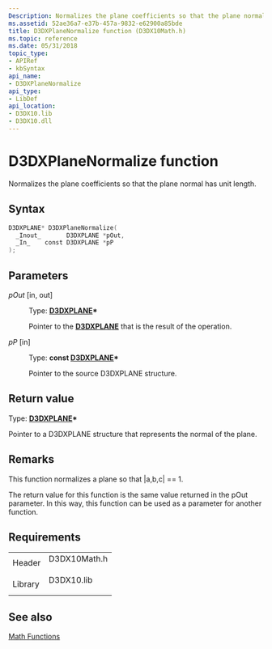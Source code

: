 ```yaml
---
Description: Normalizes the plane coefficients so that the plane normal has unit length.
ms.assetid: 52ae36a7-e37b-457a-9832-e62900a85bde
title: D3DXPlaneNormalize function (D3DX10Math.h)
ms.topic: reference
ms.date: 05/31/2018
topic_type: 
- APIRef
- kbSyntax
api_name: 
- D3DXPlaneNormalize
api_type: 
- LibDef
api_location: 
- D3DX10.lib
- D3DX10.dll
---
```


# D3DXPlaneNormalize function

Normalizes the plane coefficients so that the plane normal has unit length.

## Syntax


```C++
D3DXPLANE* D3DXPlaneNormalize(
  _Inout_       D3DXPLANE *pOut,
  _In_    const D3DXPLANE *pP
);
```



## Parameters

<dl> <dt>

*pOut* \[in, out\]
</dt> <dd>

Type: **[**D3DXPLANE**](../direct3d9/d3dxplane.md)\***

Pointer to the [**D3DXPLANE**](d3d10-d3dxplane.md) that is the result of the operation.

</dd> <dt>

*pP* \[in\]
</dt> <dd>

Type: **const [**D3DXPLANE**](../direct3d9/d3dxplane.md)\***

Pointer to the source D3DXPLANE structure.

</dd> </dl>

## Return value

Type: **[**D3DXPLANE**](../direct3d9/d3dxplane.md)\***

Pointer to a D3DXPLANE structure that represents the normal of the plane.

## Remarks

This function normalizes a plane so that \|a,b,c\| == 1.

The return value for this function is the same value returned in the pOut parameter. In this way, this function can be used as a parameter for another function.

## Requirements



|                    |                                                                                         |
|--------------------|-----------------------------------------------------------------------------------------|
| Header<br/>  | <dl> <dt>D3DX10Math.h</dt> </dl> |
| Library<br/> | <dl> <dt>D3DX10.lib</dt> </dl>   |



## See also

<dl> <dt>

[Math Functions](d3d10-graphics-reference-d3dx10-functions-math.md)
</dt> </dl>

 

 